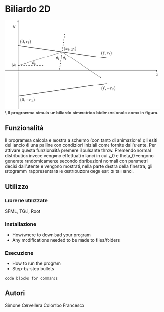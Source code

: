 # Biliardo 2D
![immagine](https://raw.githubusercontent.com/Programmazione-per-la-Fisica/progetto2023/e3516bd9d6801fe48479eff680af87f8d113eca7/biliardo.svg) \\
Il programma simula un biliardo simmetrico bidimensionale come in figura.

## Funzionalità

Il programma calcola e mostra a schermo (con tanto di animazione) gli esiti del lancio di una palline con condizioni iniziali come fornite dall'utente. Per attivare questa funzionalità premere il pulsante throw. 
Premendo normal distribution invece vengono effettuati n lanci in cui y_0 e theta_0 vengono generate randomicamente secondo disribuzioni normali con parametri decisi dall'utente e vengono mostrati, nella parte destra della finestra, gli istogrammi rappresentanti le distribuzioni degli esiti di tali lanci.

## Utilizzo

### Librerie utilizzate

SFML, TGui, Root

### Installazione

* How/where to download your program
* Any modifications needed to be made to files/folders

### Esecuzione

* How to run the program
* Step-by-step bullets
```
code blocks for commands
```

## Autori

Simone Cervellera
Colombo Francesco


